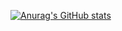 [![Anurag's GitHub stats](https://github-readme-stats.vercel.app/api?username=shy0o)](https://github.com/anuraghazra/github-readme-stats)

